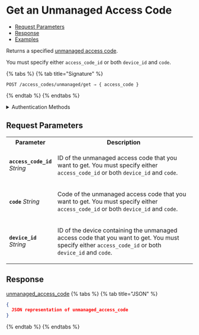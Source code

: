 # Get an Unmanaged Access Code

- [Request Parameters](./#request-parameters)
- [Response](./#response)
- [Examples](./#examples)

Returns a specified [unmanaged access code](https://docs.seam.co/latest/capability-guides/smart-locks/access-codes/migrating-existing-access-codes).

You must specify either `access_code_id` or both `device_id` and `code`.

{% tabs %}
{% tab title="Signature" %}
```
POST /access_codes/unmanaged/get ⇒ { access_code }
```
{% endtab %}
{% endtabs %}

<details>

<summary>Authentication Methods</summary>

- API key
- Client session token
- Personal access token
  <br>Must also include the `seam-workspace` header in the request.

To learn more, see [Authentication](https://docs.seam.co/latest/api/authentication).
</details>

## Request Parameters

<table>
<tr><th style="width:25%">Parameter</th><th>Description</th></tr>
<tr><td><strong><code>access_code_id</code></strong> <i>String</i></td>
<td>

ID of the unmanaged access code that you want to get. You must specify either `access_code_id` or both `device_id` and `code`.
</td></tr>
<tr><td><strong><code>code</code></strong> <i>String</i></td>
<td>

Code of the unmanaged access code that you want to get. You must specify either `access_code_id` or both `device_id` and `code`.
</td></tr>
<tr><td><strong><code>device_id</code></strong> <i>String</i></td>
<td>

ID of the device containing the unmanaged access code that you want to get. You must specify either `access_code_id` or both `device_id` and `code`.
</td></tr>
</table>

## Response

[unmanaged\_access\_code](./)
{% tabs %}
{% tab title="JSON" %}
```json
{
  JSON representation of unmanaged_access_code
}
```
{% endtab %}
{% endtabs %}
